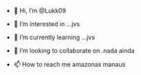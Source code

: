 - 👋 Hi, I’m @Lukk09

- 👀 I’m interested in ...jvs
- 🌱 I’m currently learning ...jvs
- 💞️ I’m looking to collaborate on .nada ainda
- 📫 How to reach me amazonas manaus


<!---
Lukk09/Lukk09 is a ✨ special ✨ repository because its `README.md` (this file) appears on your GitHub profile.
You can click the Preview link to take a look at your changes.
--->
